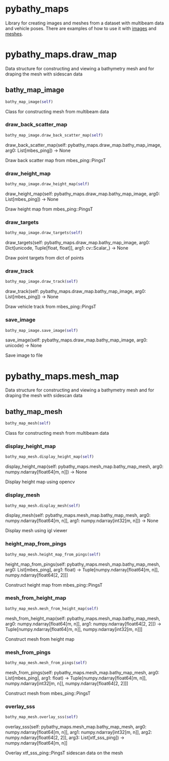 # pybathy_maps

Library for creating images and meshes from a dataset with multibeam data and vehicle poses.
There are examples of how to use it with
[images](https://github.com/nilsbore/auvlib/blob/master/src/pybathy_maps/examples/draw_height_map.py) and
[meshes](https://github.com/nilsbore/auvlib/blob/master/src/pybathy_maps/examples/view_gsf_mesh.py).

# pybathy_maps.draw_map
Data structure for constructing and viewing a bathymetry mesh and for draping the mesh with sidescan data
## bathy_map_image
```python
bathy_map_image(self)
```
Class for constructing mesh from multibeam data
### draw_back_scatter_map
```python
bathy_map_image.draw_back_scatter_map(self)
```
draw_back_scatter_map(self: pybathy_maps.draw_map.bathy_map_image, arg0: List[mbes_ping]) -> None

Draw back scatter map from mbes_ping::PingsT

### draw_height_map
```python
bathy_map_image.draw_height_map(self)
```
draw_height_map(self: pybathy_maps.draw_map.bathy_map_image, arg0: List[mbes_ping]) -> None

Draw height map from mbes_ping::PingsT

### draw_targets
```python
bathy_map_image.draw_targets(self)
```
draw_targets(self: pybathy_maps.draw_map.bathy_map_image, arg0: Dict[unicode, Tuple[float, float]], arg1: cv::Scalar_<double>) -> None

Draw point targets from dict of points

### draw_track
```python
bathy_map_image.draw_track(self)
```
draw_track(self: pybathy_maps.draw_map.bathy_map_image, arg0: List[mbes_ping]) -> None

Draw vehicle track from mbes_ping::PingsT

### save_image
```python
bathy_map_image.save_image(self)
```
save_image(self: pybathy_maps.draw_map.bathy_map_image, arg0: unicode) -> None

Save image to file

# pybathy_maps.mesh_map
Data structure for constructing and viewing a bathymetry mesh and for draping the mesh with sidescan data
## bathy_map_mesh
```python
bathy_map_mesh(self)
```
Class for constructing mesh from multibeam data
### display_height_map
```python
bathy_map_mesh.display_height_map(self)
```
display_height_map(self: pybathy_maps.mesh_map.bathy_map_mesh, arg0: numpy.ndarray[float64[m, n]]) -> None

Display height map using opencv

### display_mesh
```python
bathy_map_mesh.display_mesh(self)
```
display_mesh(self: pybathy_maps.mesh_map.bathy_map_mesh, arg0: numpy.ndarray[float64[m, n]], arg1: numpy.ndarray[int32[m, n]]) -> None

Display mesh using igl viewer

### height_map_from_pings
```python
bathy_map_mesh.height_map_from_pings(self)
```
height_map_from_pings(self: pybathy_maps.mesh_map.bathy_map_mesh, arg0: List[mbes_ping], arg1: float) -> Tuple[numpy.ndarray[float64[m, n]], numpy.ndarray[float64[2, 2]]]

Construct height map from mbes_ping::PingsT

### mesh_from_height_map
```python
bathy_map_mesh.mesh_from_height_map(self)
```
mesh_from_height_map(self: pybathy_maps.mesh_map.bathy_map_mesh, arg0: numpy.ndarray[float64[m, n]], arg1: numpy.ndarray[float64[2, 2]]) -> Tuple[numpy.ndarray[float64[m, n]], numpy.ndarray[int32[m, n]]]

Construct mesh from height map

### mesh_from_pings
```python
bathy_map_mesh.mesh_from_pings(self)
```
mesh_from_pings(self: pybathy_maps.mesh_map.bathy_map_mesh, arg0: List[mbes_ping], arg1: float) -> Tuple[numpy.ndarray[float64[m, n]], numpy.ndarray[int32[m, n]], numpy.ndarray[float64[2, 2]]]

Construct mesh from mbes_ping::PingsT

### overlay_sss
```python
bathy_map_mesh.overlay_sss(self)
```
overlay_sss(self: pybathy_maps.mesh_map.bathy_map_mesh, arg0: numpy.ndarray[float64[m, n]], arg1: numpy.ndarray[int32[m, n]], arg2: numpy.ndarray[float64[2, 2]], arg3: List[xtf_sss_ping]) -> numpy.ndarray[float64[m, n]]

Overlay xtf_sss_ping::PingsT sidescan data on the mesh


